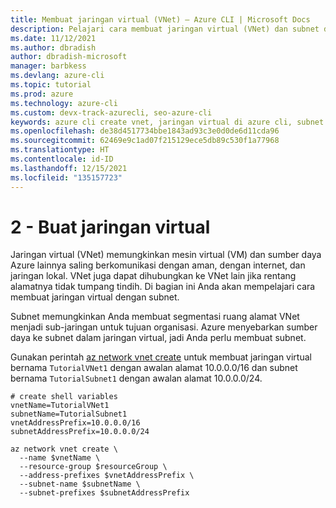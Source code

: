 ```yaml
---
title: Membuat jaringan virtual (VNet) – Azure CLI | Microsoft Docs
description: Pelajari cara membuat jaringan virtual (VNet) dan subnet dengan Azure CLI.
ms.date: 11/12/2021
ms.author: dbradish
author: dbradish-microsoft
manager: barbkess
ms.devlang: azure-cli
ms.topic: tutorial
ms.prod: azure
ms.technology: azure-cli
ms.custom: devx-track-azurecli, seo-azure-cli
keywords: azure cli create vnet, jaringan virtual di azure cli, subnet di jaringan virtual
ms.openlocfilehash: de38d4517734bbe1843ad93c3e0d0de6d11cda96
ms.sourcegitcommit: 62469e9c1ad07f215129ece5db89c530f1a77968
ms.translationtype: HT
ms.contentlocale: id-ID
ms.lasthandoff: 12/15/2021
ms.locfileid: "135157723"
---
```

# <a name="2---create-a-virtual-network"></a>2 - Buat jaringan virtual

Jaringan virtual (VNet) memungkinkan mesin virtual (VM) dan sumber daya Azure lainnya saling berkomunikasi dengan aman, dengan internet, dan jaringan lokal. VNet juga dapat dihubungkan ke VNet lain jika rentang alamatnya tidak tumpang tindih. Di bagian ini Anda akan mempelajari cara membuat jaringan virtual dengan subnet.

Subnet memungkinkan Anda membuat segmentasi ruang alamat VNet menjadi sub-jaringan untuk tujuan organisasi. Azure menyebarkan sumber daya ke subnet dalam jaringan virtual, jadi Anda perlu membuat subnet.

Gunakan perintah [az network vnet create](/cli/azure/network/vnet#az_network_vnet_create) untuk membuat jaringan virtual bernama `TutorialVNet1` dengan awalan alamat 10.0.0.0/16 dan subnet bernama `TutorialSubnet1` dengan awalan alamat 10.0.0.0/24.

```azurecli-interactive
# create shell variables
vnetName=TutorialVNet1
subnetName=TutorialSubnet1
vnetAddressPrefix=10.0.0.0/16
subnetAddressPrefix=10.0.0.0/24

az network vnet create \
  --name $vnetName \
  --resource-group $resourceGroup \
  --address-prefixes $vnetAddressPrefix \
  --subnet-name $subnetName \
  --subnet-prefixes $subnetAddressPrefix
```
